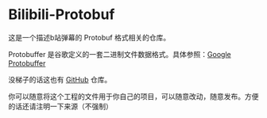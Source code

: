 # Bilibili-Protobuf

这是一个描述b站弹幕的 Protobuf 格式相关的仓库。

Protobuffer 是谷歌定义的一套二进制文件数据格式。具体参照：[Google Protobuffer](https://developers.google.com/protocol-buffers)

没梯子的话这也有 [GitHub](https://github.com/protocolbuffers/protobuf) 仓库。

你可以随意将这个工程的文件用于你自己的项目，可以随意改动，随意发布。方便的话还请注明一下来源（不强制）